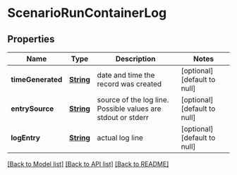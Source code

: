 # ScenarioRunContainerLog
## Properties

Name | Type | Description | Notes
------------ | ------------- | ------------- | -------------
**timeGenerated** | [**String**](string.md) | date and time the record was created | [optional] [default to null]
**entrySource** | [**String**](string.md) | source of the log line. Possible values are stdout or stderr | [optional] [default to null]
**logEntry** | [**String**](string.md) | actual log line | [optional] [default to null]

[[Back to Model list]](../README.md#documentation-for-models) [[Back to API list]](../README.md#documentation-for-api-endpoints) [[Back to README]](../README.md)

